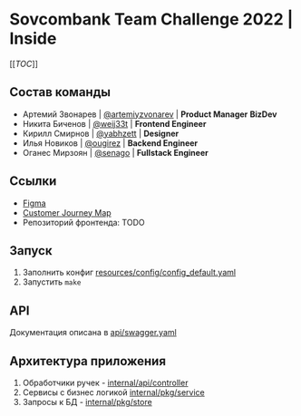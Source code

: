 # Sovcombank Team Challenge 2022 | Inside

[[_TOC_]]

## Состав команды

- Артемий Звонарев | [@artemiyzvonarev](t.me/artemiyzvonarev) | **Product Manager** **BizDev**
- Никита Биченов | [@weij33t](t.me/weij33t) | **Frontend Engineer**
- Кирилл Смирнов | [@yabhzett](t.me/yabhzett) | **Designer**
- Илья Новиков | [@ougirez](t.me/ougirez) | **Backend Engineer**
- Оганес Мирзоян | [@senago](t.me/senago) | **Fullstack Engineer**

## Ссылки

- [Figma](https://www.figma.com/file/wg5W6zodk9CvxH4yV887PX/SovComHack?node-id=0%3A1&t=f1DZOc9YqKpub7IL-1)
- [Customer Journey Map](https://www.figma.com/file/DKiZ8ZQDANAlJBGOugYrEi/Inside-Job?t=XlC4L3wtSGN1YSp6-0)
- Репозиторий фронтенда: TODO

## Запуск

1. Заполнить конфиг [resources/config/config_default.yaml](resources/config/config_default.yaml)
2. Запустить `make`

## API

Документация описана в [api/swagger.yaml](api/swagger.yaml)

## Архитектура приложения

1. Обработчики ручек - [internal/api/controller](internal/api/controller)
2. Сервисы с бизнес логикой [internal/pkg/service](internal/pkg/service)
3. Запросы к БД - [internal/pkg/store](internal/pkg/store)
